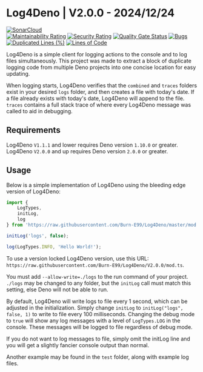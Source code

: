 # Log4Deno | V2.0.0 - 2024/12/24
[![SonarCloud](https://sonarcloud.io/images/project_badges/sonarcloud-orange.svg)](https://sonarcloud.io/summary/new_code?id=Log4Deno)  
[![Maintainability Rating](https://sonarcloud.io/api/project_badges/measure?project=Log4Deno&metric=sqale_rating)](https://sonarcloud.io/summary/new_code?id=Log4Deno) [![Security Rating](https://sonarcloud.io/api/project_badges/measure?project=Log4Deno&metric=security_rating)](https://sonarcloud.io/summary/new_code?id=Log4Deno) [![Quality Gate Status](https://sonarcloud.io/api/project_badges/measure?project=Log4Deno&metric=alert_status)](https://sonarcloud.io/summary/new_code?id=Log4Deno) [![Bugs](https://sonarcloud.io/api/project_badges/measure?project=Log4Deno&metric=bugs)](https://sonarcloud.io/summary/new_code?id=Log4Deno) [![Duplicated Lines (%)](https://sonarcloud.io/api/project_badges/measure?project=Log4Deno&metric=duplicated_lines_density)](https://sonarcloud.io/summary/new_code?id=Log4Deno) [![Lines of Code](https://sonarcloud.io/api/project_badges/measure?project=Log4Deno&metric=ncloc)](https://sonarcloud.io/summary/new_code?id=Log4Deno)

Log4Deno is a simple client for logging actions to the console and to log files simultaneously.  This project was made to extract a block of duplicate logging code from multiple Deno projects into one concise location for easy updating.

When logging starts, Log4Deno verifies that the `combined` and `traces` folders exist in your desired `logs` folder, and then creates a file with today's date.  If a file already exists with today's date, Log4Deno will append to the file.  `traces` contains a full stack trace of where every Log4Deno message was called to aid in debugging.

## Requirements
Log4Deno `V1.1.1` and lower requires Deno version `1.10.0` or greater.  
Log4Deno `V2.0.0` and up requires Deno version `2.0.0` or greater.

## Usage
Below is a simple implementation of Log4Deno using the bleeding edge version of Log4Deno:

```ts
import {
	LogTypes,
	initLog,
	log
} from 'https://raw.githubusercontent.com/Burn-E99/Log4Deno/master/mod.ts';

initLog('logs', false);

log(LogTypes.INFO, 'Hello World!');
```

To use a version locked Log4Deno version, use this URL: `https://raw.githubusercontent.com/Burn-E99/Log4Deno/V2.0.0/mod.ts`.

You must add `--allow-write=./logs` to the run command of your project.  `./logs` may be changed to any folder, but the `initLog` call must match this setting, else Deno will not be able to run.

By default, Log4Deno will write logs to file every 1 second, which can be adjusted in the initialization.  Simply change `initLog` to `initLog("logs", false, 1)` to write to file every 100 milliseconds.  Changing the debug mode to `true` will show any log messages with a level of `LogTypes.LOG` in the console.  These messages will be logged to file regardless of debug mode.

If you do not want to log messages to file, simply omit the initLog line and you will get a slightly fancier console output than normal.

Another example may be found in the `test` folder, along with example log files.
